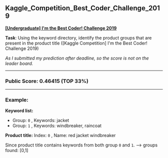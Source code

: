 ## Kaggle_Competition_Best_Coder_Challenge_2019

**[[Undergraduate] I'm the Best Coder! Challenge 2019](https://www.kaggle.com/c/undrg-rd1-listings/overview)**

**Task**: Using the keyword directory, identify the product groups that are present in the product title ([Kaggle Competition] I'm the Best Coder! Challenge 2019)

*As I submitted my prediction after deadline, so the score is not on the leader board.*

---

### Public Score: 0.46415 (TOP 33%)

---

### Example:

**Keyword list:**

- Group: `0` , Keywords: jacket
- Group: `1` , Keywords: windbreaker, raincoat

**Product title:**
Index: `0` , Name: red jacket windbreaker

Since product title contains keywords from both group `0` and `1`.
--> groups found: [0,1]